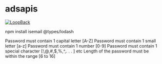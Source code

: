 # adsapis

[![LoopBack](<https://github.com/strongloop/loopback-next/raw/master/docs/site/imgs/branding/Powered-by-LoopBack-Badge-(blue)-@2x.png>)](http://loopback.io/)

npm install isemail @types/lodash

Password must contain 1 capital letter [A-Z]
Password must contain 1 small letter [a-z]
Password must contain 1 number [0-9]
Password must contain 1 special character [!,@,#,$,%,^,. . . ] etc
Length of the password must be within the range [6 to 16]
